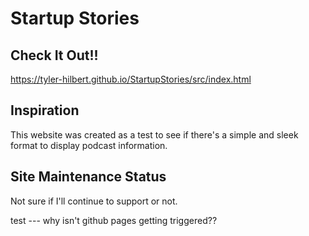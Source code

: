 # Startup Stories
## Check It Out!!  
https://tyler-hilbert.github.io/StartupStories/src/index.html  

## Inspiration
This website was created as a test to see if there's a simple and sleek format to display podcast information.  

## Site Maintenance Status  
Not sure if I'll continue to support or not.  


test --- why isn't github pages getting triggered??
